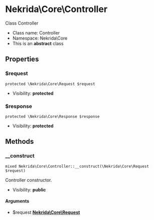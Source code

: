 Nekrida\Core\Controller
===============

Class Controller




* Class name: Controller
* Namespace: Nekrida\Core
* This is an **abstract** class





Properties
----------


### $request

    protected \Nekrida\Core\Request $request





* Visibility: **protected**


### $response

    protected \Nekrida\Core\Response $response





* Visibility: **protected**


Methods
-------


### __construct

    mixed Nekrida\Core\Controller::__construct(\Nekrida\Core\Request $request)

Controller constructor.



* Visibility: **public**


#### Arguments
* $request **[Nekrida\Core\Request](Nekrida-Core-Request.md)**


